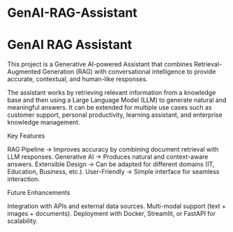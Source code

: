 # GenAI-RAG-Assistant

# GenAI RAG Assistant

This project is a Generative AI-powered Assistant that combines Retrieval-Augmented Generation (RAG) with conversational intelligence to provide accurate, contextual, and human-like responses.

The assistant works by retrieving relevant information from a knowledge base and then using a Large Language Model (LLM) to generate natural and meaningful answers. It can be extended for multiple use cases such as customer support, personal productivity, learning assistant, and enterprise knowledge management.

Key Features

RAG Pipeline → Improves accuracy by combining document retrieval with LLM responses.
Generative AI → Produces natural and context-aware answers.
Extensible Design → Can be adapted for different domains (IT, Education, Business, etc.).
User-Friendly → Simple interface for seamless interaction.

Future Enhancements

Integration with APIs and external data sources.
Multi-modal support (text + images + documents).
Deployment with Docker, Streamlit, or FastAPI for scalability.
